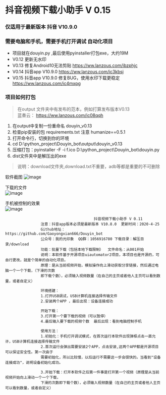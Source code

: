 # 抖音视频下载小助手 V 0.15
### 仅适用于最新版本 抖音 V10.9.0
### 需要电脑和手机，需要手机打开调试  自动化项目   

 * 项目就在douyin.py ,最后使用pyinstaller打包exe，大约19M
 * V0.12 更新无水印   
 * V0.13 修复Android10无法剪贴  https://ww.lanzous.com/ibzphjc 
 * V0.14 抖音app V10.9.0  https://ww.lanzous.com/ic3kbsj   
 * V0.15 抖音app V10.9.0  修复BUG，使用水印下载更稳定 https://ww.lanzous.com/ic4mxpg   


### 项目如何打包 
> 在output 文件夹中有发布的范本，例如打算发布版本V0.13  
> 蓝奏云： https://ww.lanzous.com/ic08qqh

1. 在output中复制一份重命名 douyin_v0.13  
2. 检查pip安装的包 requirements.txt  注意 humanize==0.5.1  
3. 打开命令行，切换到你的环境
4. cd D:\python_project\Douyin_bot\output\douyin_v0.13 
5. 压缩打包：pyinstaller -F -i f.ico D:\python_project\Douyin_bot\douyin.py
6. dist文件夹中是解压出的exe  
> 说明：download文件夹,download.txt不重要，adb等都是重要的不可删除  





 软件截图
 ![image](test/test1.png)

 下载的文件  
 ![image](test/test2.png)
 
 手机被控制的效果  
 ![image](test/test3.gif)

 





                                            抖音视频下载小助手 V 0.11
                    注意：抖音app版本必须是最新版本 V10.8.0  更新时间：2020-4-25
                    Github地址：https://github.com/Gaoyongxian666/Douyin_bot
                    公众号：我的光印象  QQ群：1056916780 下载目录：解压目录/download
                    功能：批量下载（包括本地下载限制）  文件命名：从001开始
                    说明：本软件基于开源项目uiautomator2项目，本项目也是开源的，可自行更改，就是个简单的自动化项目。
                    原理：是从当前视频开始，模拟操作向上滑动获取分享链接，然后通过电脑一个一个下载，（下滑的次数
                    即下载个数），必须输入视频数量（在自己的主页或者他人主页可以看到数量，或者自定义）

                    环境搭建：
                    1.打开USB调试，USB计算机连接选择传输文件 
                    2.安装两个APP ，最后出现：设备连接成功
                    
                    开始下载：
                    3.打开第一个要下载的视频（可以暂停）  
                    4.最后输入要下载的视频个数  最后出现：看到电脑控制手机

                    使用方法：
                    1.初始化：手机打开调试模式，在首次运行本软件出现弹框点击一直允许，USB计算机连接选择传输文件
                    2.首次运行会弹出需要安装2个APP，点击安装,这两个APP都是开源项目可以保证安全性。第一次由于
                    需要初始化，所以比较慢，以后运行不需要这一步会很快的。当看到"设备连接成功"，说明设备初始化成功。
                    
                    3.开始下载：打开本软件之后第一件事是打开第一个视频（原理是从当前视频开始向上滑动一个一个下载，
                    下滑的次数即下载个数），必须输入视频数量（在自己的主页或者他人主页可以看到数量，或者自定义）